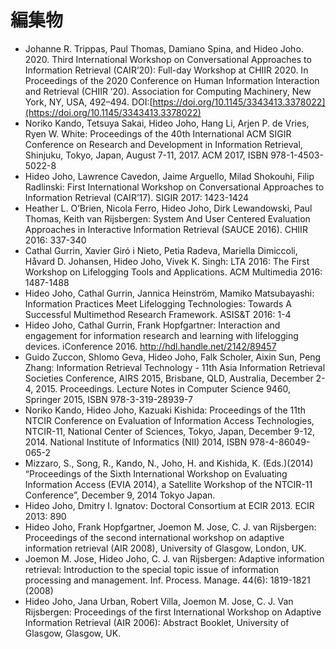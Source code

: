 # 編集物

* Johanne R. Trippas, Paul Thomas, Damiano Spina, and Hideo Joho. 2020. Third International Workshop on Conversational Approaches to Information Retrieval \(CAIR’20\): Full-day Workshop at CHIIR 2020. In Proceedings of the 2020 Conference on Human Information Interaction and Retrieval \(CHIIR ’20\). Association for Computing Machinery, New York, NY, USA, 492–494. DOI:[https://doi.org/10.1145/3343413.3378022](https://doi.org/10.1145/3343413.3378022)
* Noriko Kando, Tetsuya Sakai, Hideo Joho, Hang Li, Arjen P. de Vries, Ryen W. White: Proceedings of the 40th International ACM SIGIR Conference on Research and Development in Information Retrieval, Shinjuku, Tokyo, Japan, August 7-11, 2017. ACM 2017, ISBN 978-1-4503-5022-8
* Hideo Joho, Lawrence Cavedon, Jaime Arguello, Milad Shokouhi, Filip Radlinski: First International Workshop on Conversational Approaches to Information Retrieval \(CAIR’17\). SIGIR 2017: 1423-1424
* Heather L. O’Brien, Nicola Ferro, Hideo Joho, Dirk Lewandowski, Paul Thomas, Keith van Rijsbergen: System And User Centered Evaluation Approaches in Interactive Information Retrieval \(SAUCE 2016\). CHIIR 2016: 337-340
* Cathal Gurrin, Xavier Giró i Nieto, Petia Radeva, Mariella Dimiccoli, Håvard D. Johansen, Hideo Joho, Vivek K. Singh: LTA 2016: The First Workshop on Lifelogging Tools and Applications. ACM Multimedia 2016: 1487-1488
* Hideo Joho, Cathal Gurrin, Jannica Heinström, Mamiko Matsubayashi: Information Practices Meet Lifelogging Technologies: Towards A Successful Multimethod Research Framework. ASIS&T 2016: 1-4
* Hideo Joho, Cathal Gurrin, Frank Hopfgartner: Interaction and engagement for information research and learning with lifelogging devices. iConference 2016. http://hdl.handle.net/2142/89457
* Guido Zuccon, Shlomo Geva, Hideo Joho, Falk Scholer, Aixin Sun, Peng Zhang: Information Retrieval Technology - 11th Asia Information Retrieval Societies Conference, AIRS 2015, Brisbane, QLD, Australia, December 2-4, 2015. Proceedings. Lecture Notes in Computer Science 9460, Springer 2015, ISBN 978-3-319-28939-7
* Noriko Kando, Hideo Joho, Kazuaki Kishida: Proceedings of the 11th NTCIR Conference on Evaluation of Information Access Technologies, NTCIR-11, National Center of Sciences, Tokyo, Japan, December 9-12, 2014. National Institute of Informatics \(NII\) 2014, ISBN 978-4-86049-065-2
* Mizzaro, S., Song, R., Kando, N., Joho, H. and Kishida, K. \(Eds.\)\(2014\) “Proceedings of the Sixth International Workshop on Evaluating Information Access \(EVIA 2014\), a Satellite Workshop of the NTCIR-11 Conference”, December 9, 2014 Tokyo Japan.
* Hideo Joho, Dmitry I. Ignatov: Doctoral Consortium at ECIR 2013. ECIR 2013: 890
* Hideo Joho, Frank Hopfgartner, Joemon M. Jose, C. J. van Rijsbergen: Proceedings of the second international workshop on adaptive information retrieval \(AIR 2008\), University of Glasgow, London, UK.
* Joemon M. Jose, Hideo Joho, C. J. van Rijsbergen: Adaptive information retrieval: Introduction to the special topic issue of information processing and management. Inf. Process. Manage. 44\(6\): 1819-1821 \(2008\)
* Hideo Joho, Jana Urban, Robert Villa, Joemon M. Jose, C. J. Van Rijsbergen: Proceedings of the first International Workshop on Adaptive Information Retrieval \(AIR 2006\): Abstract Booklet, University of Glasgow, Glasgow, UK.

